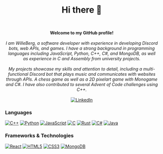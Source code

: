 <h1 align="center"> Hi there 👋 </h1> <br>
<p align="center"> 
    <b> Welcome to my GitHub profile! </b><br><br>
    <i>
         I am WilleBerg, a software developer with experience in developing Discord bots, web APIs, and games. I have a strong background in programming languages including JavaScript, Python, C++, C#, and MongoDB, as well as experience in C and Assembly from university projects. 
    <br><br>
    My projects showcase my skills and attention to detail, including a multi-functional Discord bot that plays music and communicates with websites through APIs. A chess game as well as a 2D pixelart game with Monogame and C#. I have also contributed to several Advent of Code challenges using C++.
    </i> <br> <br>
    <a href="https://www.linkedin.com/in/william-berg-328829277/">
        <img src="https://img.shields.io/badge/LinkedIn-blue?style=flat-square&logo=linkedin" alt="LinkedIn">
    </a>
</p>

### Languages
[![C++](https://img.shields.io/badge/C++-black?style=for-the-badge&logo=cplusplus)](https://github.com/WilleBerg)
[![Python](https://img.shields.io/badge/python-black?style=for-the-badge&logo=python)](https://github.com/WilleBerg)
[![JavaScript](https://img.shields.io/badge/javascript-black?style=for-the-badge&logo=javascript)](https://github.com/WilleBerg)
[![C](https://img.shields.io/badge/C-black?style=for-the-badge&logo=c)](https://github.com/WilleBerg)
[![Rust](https://img.shields.io/badge/rust-black?style=for-the-badge&logo=rust)](https://github.com/WilleBerg)
[![C#](https://img.shields.io/badge/csharp-black?style=for-the-badge&logo=csharp)](https://github.com/WilleBerg)
[![Java](https://img.shields.io/badge/java-black?style=for-the-badge&logo=openjdk)](https://github.com/WilleBerg)

### Frameworks & Technologies
[![React](https://img.shields.io/badge/react-black?style=for-the-badge&logo=react)](https://github.com/WilleBerg)
[![HTML5](https://img.shields.io/badge/html5-black?style=for-the-badge&logo=html5)](https://github.com/WilleBerg)
[![CSS3](https://img.shields.io/badge/css3-black?style=for-the-badge&logo=css3)](https://github.com/WilleBerg)
[![MongoDB](https://img.shields.io/badge/monodb-black?style=for-the-badge&logo=mongodb)](https://github.com/WilleBerg)
